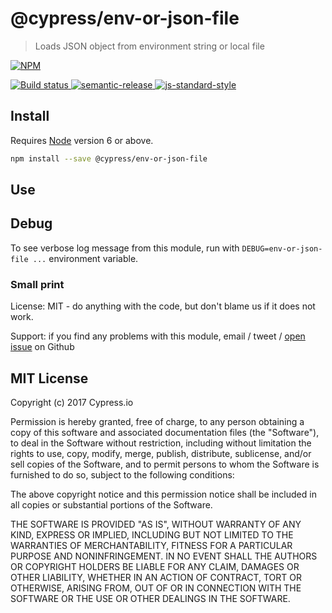 # @cypress/env-or-json-file

> Loads JSON object from environment string or local file

[![NPM][npm-icon] ][npm-url]

[![Build status][ci-image] ][ci-url]
[![semantic-release][semantic-image] ][semantic-url]
[![js-standard-style][standard-image]][standard-url]

## Install

Requires [Node](https://nodejs.org/en/) version 6 or above.

```sh
npm install --save @cypress/env-or-json-file
```

## Use

## Debug

To see verbose log message from this module, run with
`DEBUG=env-or-json-file ...` environment variable.

### Small print

License: MIT - do anything with the code, but don't blame us if it does not work.

Support: if you find any problems with this module, email / tweet /
[open issue](https://github.com/cypress-io/env-or-json-file/issues) on Github

## MIT License

Copyright (c) 2017 Cypress.io

Permission is hereby granted, free of charge, to any person
obtaining a copy of this software and associated documentation
files (the "Software"), to deal in the Software without
restriction, including without limitation the rights to use,
copy, modify, merge, publish, distribute, sublicense, and/or sell
copies of the Software, and to permit persons to whom the
Software is furnished to do so, subject to the following
conditions:

The above copyright notice and this permission notice shall be
included in all copies or substantial portions of the Software.

THE SOFTWARE IS PROVIDED "AS IS", WITHOUT WARRANTY OF ANY KIND,
EXPRESS OR IMPLIED, INCLUDING BUT NOT LIMITED TO THE WARRANTIES
OF MERCHANTABILITY, FITNESS FOR A PARTICULAR PURPOSE AND
NONINFRINGEMENT. IN NO EVENT SHALL THE AUTHORS OR COPYRIGHT
HOLDERS BE LIABLE FOR ANY CLAIM, DAMAGES OR OTHER LIABILITY,
WHETHER IN AN ACTION OF CONTRACT, TORT OR OTHERWISE, ARISING
FROM, OUT OF OR IN CONNECTION WITH THE SOFTWARE OR THE USE OR
OTHER DEALINGS IN THE SOFTWARE.

[npm-icon]: https://nodei.co/npm/@cypress/env-or-json-file.svg?downloads=true
[npm-url]: https://npmjs.org/package/@cypress/env-or-json-file
[ci-image]: https://travis-ci.org/cypress-io/env-or-json-file.svg?branch=master
[ci-url]: https://travis-ci.org/cypress-io/env-or-json-file
[semantic-image]: https://img.shields.io/badge/%20%20%F0%9F%93%A6%F0%9F%9A%80-semantic--release-e10079.svg
[semantic-url]: https://github.com/semantic-release/semantic-release
[standard-image]: https://img.shields.io/badge/code%20style-standard-brightgreen.svg
[standard-url]: http://standardjs.com/
